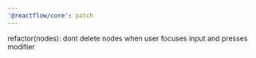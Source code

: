 ```yaml
---
'@reactflow/core': patch
---
```


refactor(nodes): dont delete nodes when user focuses input and presses modifier
